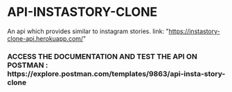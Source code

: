 # API-INSTASTORY-CLONE
An api which provides similar to instagram stories.
link: "https://instastory-clone-api.herokuapp.com/"

<h3>ACCESS THE DOCUMENTATION AND TEST THE API ON POSTMAN : https://explore.postman.com/templates/9863/api-insta-story-clone</h3>

